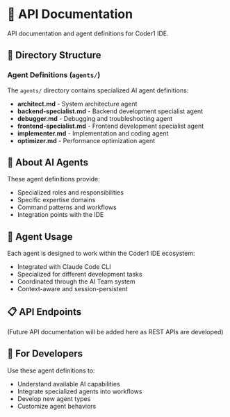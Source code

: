 # 🔌 API Documentation

API documentation and agent definitions for Coder1 IDE.

## 📁 Directory Structure

### Agent Definitions (`agents/`)
The `agents/` directory contains specialized AI agent definitions:

- **architect.md** - System architecture agent
- **backend-specialist.md** - Backend development specialist agent  
- **debugger.md** - Debugging and troubleshooting agent
- **frontend-specialist.md** - Frontend development specialist agent
- **implementer.md** - Implementation and coding agent
- **optimizer.md** - Performance optimization agent

## 🤖 About AI Agents

These agent definitions provide:
- Specialized roles and responsibilities
- Specific expertise domains
- Command patterns and workflows
- Integration points with the IDE

## 🔧 Agent Usage

Each agent is designed to work within the Coder1 IDE ecosystem:
- Integrated with Claude Code CLI
- Specialized for different development tasks
- Coordinated through the AI Team system
- Context-aware and session-persistent

## 📋 API Endpoints

(Future API documentation will be added here as REST APIs are developed)

## 🎯 For Developers

Use these agent definitions to:
- Understand available AI capabilities
- Integrate specialized agents into workflows
- Develop new agent types
- Customize agent behaviors